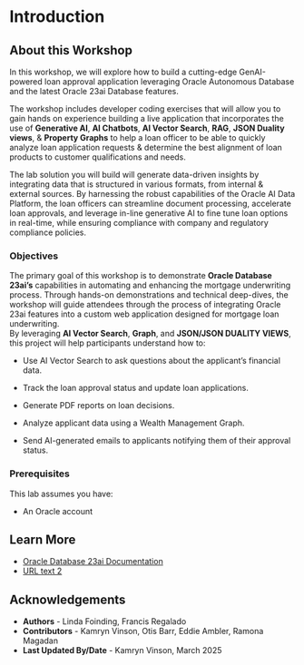 # Introduction

## About this Workshop

In this workshop, we will explore how to build a cutting-edge GenAI-powered loan approval application leveraging Oracle Autonomous Database and the latest Oracle 23ai Database features.  

The workshop includes developer coding exercises that will allow you to gain hands on experience building a live application that incorporates the use of **Generative AI**, **AI Chatbots**, **AI Vector Search**, **RAG**, **JSON Duality views**, & **Property Graphs** to help a loan officer to be able to quickly analyze loan application requests & determine the best alignment of loan products to customer qualifications and needs. 

The lab solution you will build will generate data-driven insights by integrating data that is structured in various formats, from internal & external sources. By harnessing the robust capabilities of the Oracle AI Data Platform, the loan officers can streamline document processing, accelerate loan approvals, and leverage in-line generative AI to fine tune loan options in real-time, while ensuring compliance with company and regulatory compliance policies. 

  [](videohub:1_mg30brw3)


### Objectives

The primary goal of this workshop is to demonstrate **Oracle Database 23ai’s** capabilities in automating and enhancing the mortgage underwriting process. Through hands-on demonstrations and technical deep-dives, the workshop will guide attendees through the process of integrating Oracle 23ai features into a custom web application designed for mortgage loan underwriting.  
By leveraging **AI Vector Search**, **Graph**, and **JSON/JSON DUALITY VIEWS**, this project will help participants understand how to: 

 
* Use AI Vector Search to ask questions about the applicant’s financial data. 

* Track the loan approval status and update loan applications. 

* Generate PDF reports on loan decisions. 

* Analyze applicant data using a Wealth Management Graph. 

* Send AI-generated emails to applicants notifying them of their approval status. 

### Prerequisites

This lab assumes you have:
* An Oracle account

## Learn More

* [Oracle Database 23ai Documentation](https://docs.oracle.com/en/database/oracle/oracle-database/23/)
* [URL text 2](http://docs.oracle.com)

## Acknowledgements
* **Authors** - Linda Foinding, Francis Regalado
* **Contributors** - Kamryn Vinson, Otis Barr, Eddie Ambler, Ramona Magadan
* **Last Updated By/Date** - Kamryn Vinson, March 2025

